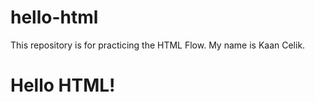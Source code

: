 # hello-html
This repository is for practicing the HTML Flow.
My name is Kaan Celik.

<!DOCTYPE html>
<html lang="en">
<head>
    <meta charset="UTF-8">
    <meta name="viewport" content="width=device-width, initial-scale=1.0">
    <title>Document</title>
</head>
<body>
<h1>Hello HTML!</h1>   
</body>
</html>
